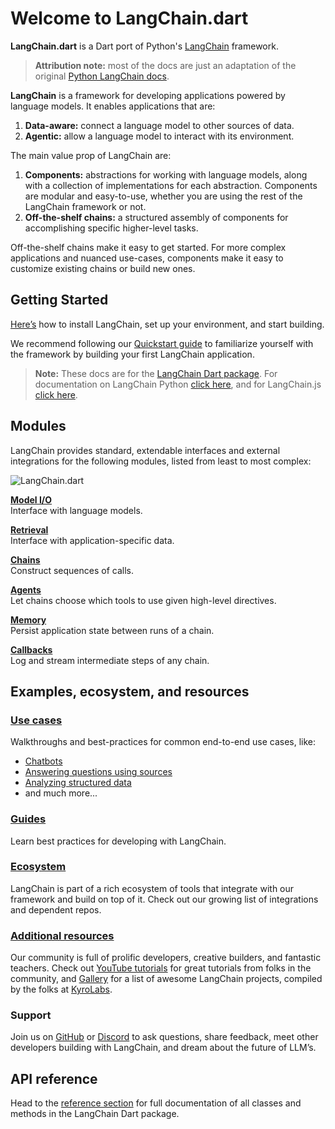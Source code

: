 # Welcome to LangChain.dart

**LangChain.dart** is a Dart port
of Python's [LangChain](https://github.com/hwchase17/langchain) framework.

> **Attribution note:** most of the docs are just an adaptation of the original
> [Python LangChain docs](https://python.langchain.com/).

**LangChain** is a framework for developing applications powered by language
models. It enables applications that are:

1. **Data-aware:** connect a language model to other sources of data.
2. **Agentic:** allow a language model to interact with its environment.

The main value prop of LangChain are:

1. **Components:** abstractions for working with language models, along with a
   collection of implementations for each abstraction. Components are modular
   and easy-to-use, whether you are using the rest of the LangChain framework or
   not.
2. **Off-the-shelf chains:** a structured assembly of components for
   accomplishing specific higher-level tasks.

Off-the-shelf chains make it easy to get started. For more complex applications
and nuanced use-cases, components make it easy to customize existing chains or
build new ones.

## Getting Started

[Here’s](/get_started/installation) how to install LangChain, set up your
environment, and start building.

We recommend following
our [Quickstart guide](/get_started/getting_started.md) to familiarize
yourself with the framework by building your first LangChain application.

> **Note:** These docs are for
> the [LangChain Dart package](https://github.com/davidmigloz/langchain_dart).
> For documentation on LangChain
> Python [click here](https://python.langchain.com), and for
> LangChain.js [click here](https://js.langchain.com).

## Modules

LangChain provides standard, extendable interfaces and external integrations for
the following modules, listed from least to most complex:

![LangChain.dart](https://raw.githubusercontent.com/davidmigloz/langchain_dart/main/docs/img/langchain.dart.png)

**[Model I/O](/modules/model_io/models/models.md)**  
Interface with language models.

**[Retrieval]()**  
Interface with application-specific data.

**[Chains]()**  
Construct sequences of calls.

**[Agents]()**  
Let chains choose which tools to use given high-level directives.

**[Memory]()**  
Persist application state between runs of a chain.

**[Callbacks]()**  
Log and stream intermediate steps of any chain.

## Examples, ecosystem, and resources

### [Use cases](https://python.langchain.com/docs/use_cases/)

Walkthroughs and best-practices for common end-to-end use cases, like:

- [Chatbots](https://python.langchain.com/docs/use_cases/chatbots)
- [Answering questions using sources](https://python.langchain.com/docs/use_cases/question_answering)
- [Analyzing structured data](https://python.langchain.com/docs/use_cases/tabular.html)
- and much more...

### [Guides](https://python.langchain.com/docs/guides)

Learn best practices for developing with LangChain.

### [Ecosystem](https://python.langchain.com/docs/ecosystem)

LangChain is part of a rich ecosystem of tools that integrate with our framework
and build on top of it. Check out our growing list of integrations and dependent
repos.

### [Additional resources](https://python.langchain.com/docs/additional_resources)

Our community is full of prolific developers, creative builders, and fantastic
teachers. Check
out [YouTube tutorials](https://python.langchain.com/docs/ecosystem/youtube.html)
for great tutorials from folks in the community,
and [Gallery](https://github.com/kyrolabs/awesome-langchain) for a list of
awesome LangChain projects, compiled by the folks
at [KyroLabs](https://kyrolabs.com).

### Support

Join us on [GitHub](https://github.com/davidmigloz/langchain_dart)
or [Discord](https://discord.gg/6adMQxSpJS) to ask questions, share feedback,
meet other developers building with LangChain, and dream about the future of
LLM’s.

## API reference

Head to the [reference section](https://pub.dev/documentation/langchain/latest)
for full documentation of all classes and methods in the LangChain Dart
package.
